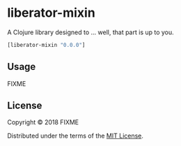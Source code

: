 # liberator-mixin

A Clojure library designed to ... well, that part is up to you.

```clj
[liberator-mixin "0.0.0"]
```

## Usage

FIXME

## License

Copyright © 2018 FIXME

Distributed under the terms of the 
[MIT License](http://opensource.org/licenses/MIT).